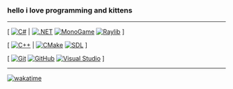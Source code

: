 ### hello i love programming and kittens
---
[ [![C#](https://img.shields.io/badge/C%23-%23239120.svg?style=flat)](https://learn.microsoft.com/en-us/dotnet/csharp/) | 
[![.NET](https://img.shields.io/badge/.NET-5C2D91?style=flat)](https://dotnet.microsoft.com/) 
[![MonoGame](https://img.shields.io/badge/MonoGame-E73C00?style=flat)](https://www.monogame.net/)
[![Raylib](https://img.shields.io/badge/raylib-f5f5f5?style=flat)](https://www.raylib.com/) ]  

[ [![C++](https://img.shields.io/badge/C++-00599C?style=flat)](https://isocpp.org/) |
[![CMake](https://img.shields.io/badge/CMake-064F8C?style=flat)](https://cmake.org/) 
[![SDL](https://img.shields.io/badge/SDL-173556?style=flat)](https://www.libsdl.org/) ]

[ [![Git](https://img.shields.io/badge/Git-F05032?style=flat)](https://git-scm.com/) 
	[![GitHub](https://img.shields.io/badge/github-%23121011.svg?style=flat)](https://github.com)
  [![Visual Studio](https://img.shields.io/badge/Visual%20Studio-5C2D91.svg?style=flat)](https://visualstudio.microsoft.com/ru)
]

---
[![wakatime](https://wakatime.com/badge/user/018d512e-cbcc-424c-bdd9-6fe9bfa42c61.svg)](https://wakatime.com/@018d512e-cbcc-424c-bdd9-6fe9bfa42c61)
